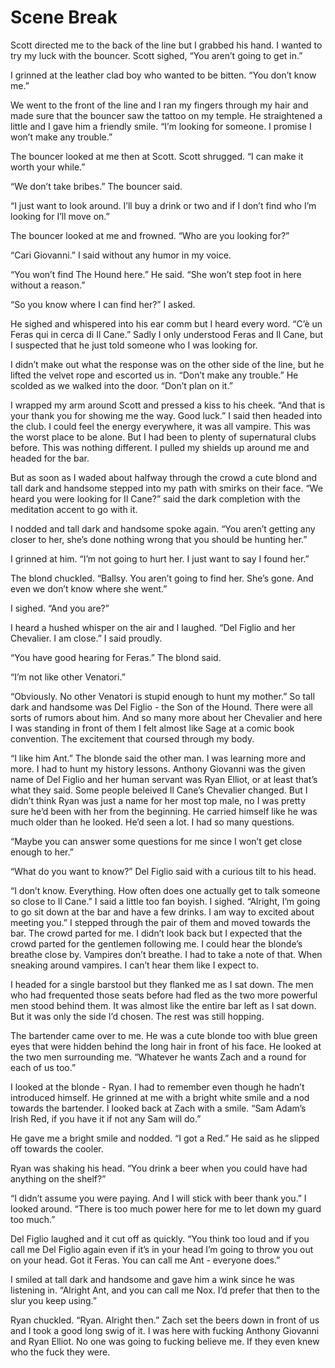 # Scene Break

Scott directed me to the back of the line but I grabbed his hand. I wanted to try my luck with the bouncer. Scott sighed, “You aren’t going to get in.”

I grinned at the leather clad boy who wanted to be bitten. “You don’t know me.”

We went to the front of the line and I ran my fingers through my hair and made sure that the bouncer saw the tattoo on my temple. He straightened a little and I gave him a friendly smile. “I’m looking for someone. I promise I won’t make any trouble.”

The bouncer looked at me then at Scott. Scott shrugged. “I can make it worth your while.”

“We don’t take bribes.” The bouncer said.

“I just want to look around. I’ll buy a drink or two and if I don’t find who I’m looking for I’ll move on.”

The bouncer looked at me and frowned. “Who are you looking for?”

“Cari Giovanni.” I said without any humor in my voice.

“You won’t find The Hound here.” He said. “She won’t step foot in here without a reason.”

“So you know where I can find her?” I asked.

He sighed and whispered into his ear comm but I heard every word. “C’è un Feras qui in cerca di Il Cane.” Sadly I only understood Feras and Il Cane, but I suspected that he just told someone who I was looking for.

I didn’t make out what the response was on the other side of the line, but he lifted the velvet rope and escorted us in. “Don’t make any trouble.” He scolded as we walked into the door. “Don’t plan on it.”

I wrapped my arm around Scott and pressed a kiss to his cheek. “And that is your thank you for showing me the way. Good luck.” I said then headed into the club. I could feel the energy everywhere, it was all vampire. This was the worst place to be alone. But I had been to plenty of supernatural clubs before. This was nothing different. I pulled my shields up around me and headed for the bar.

But as soon as I waded about halfway through the crowd a cute blond and tall dark and handsome stepped into my path with smirks on their face. “We heard you were looking for Il Cane?” said the dark completion with the meditation accent to go with it.

I nodded and tall dark and handsome spoke again. “You aren’t getting any closer to her, she’s done nothing wrong that you should be hunting her.”

I grinned at him. “I’m not going to hurt her. I just want to say I found her.”

The blond chuckled. “Ballsy. You aren’t going to find her. She’s gone. And even we don’t know where she went.”

I sighed. “And you are?”

I heard a hushed whisper on the air and I laughed. “Del Figlio and her Chevalier. I am close.” I said proudly.

“You have good hearing for Feras.” The blond said.

“I’m not like other Venatori.”

“Obviously. No other Venatori is stupid enough to hunt my mother.” So tall dark and handsome was Del Figlio - the Son of the Hound. There were all sorts of rumors about him. And so many more about her Chevalier and here I was standing in front of them I felt almost like Sage at a comic book convention. The excitement that coursed through my body.

“I like him Ant.” The blonde said the other man. I was learning more and more. I had to hunt my history lessons. Anthony Giovanni was the given name of Del Figlio and her human servant was Ryan Elliot, or at least that’s what they said. Some people beleived Il Cane’s Chevalier changed. But I didn’t think Ryan was just a name for her most top male, no I was pretty sure he’d been with her from the beginning. He carried himself like he was much older than he looked. He’d seen a lot. I had so many questions.

“Maybe you can answer some questions for me since I won’t get close enough to her.”

“What do you want to know?” Del Figlio said with a curious tilt to his head.

“I don’t know. Everything. How often does one actually get to talk someone so close to Il Cane.” I said a little too fan boyish. I sighed. “Alright, I’m going to go sit down at the bar and have a few drinks. I am way to excited about meeting you.” I stepped through the pair of them and moved towards the bar. The crowd parted for me. I didn’t look back but I expected that the crowd parted for the gentlemen following me. I could hear the blonde’s breathe close by. Vampires don’t breathe. I had to take a note of that. When sneaking around vampires. I can’t hear them like I expect to.

I headed for a single barstool but they flanked me as I sat down. The men who had frequented those seats before had fled as the two more powerful men stood behind them. It was almost like the entire bar left as I sat down. But it was only the side I’d chosen. The rest was still hopping.

The bartender came over to me. He was a cute blonde too with blue green eyes that were hidden behind the long hair in front of his face. He looked at the two men surrounding me. “Whatever he wants Zach and a round for each of us too.”

I looked at the blonde - Ryan. I had to remember even though he hadn’t introduced himself. He grinned at me with a bright white smile and a nod towards the bartender. I looked back at Zach with a smile. “Sam Adam’s Irish Red, if you have it if not any Sam will do.”

He gave me a bright smile and nodded. “I got a Red.” He said as he slipped off towards the cooler.

Ryan was shaking his head. “You drink a beer when you could have had anything on the shelf?”

“I didn’t assume you were paying. And I will stick with beer thank you.” I looked around. “There is too much power here for me to let down my guard too much.”

Del Figlio laughed and it cut off as quickly. “You think too loud and if you call me Del Figlio again even if it’s in your head I’m going to throw you out on your head. Got it Feras. You can call me Ant - everyone does.”

I smiled at tall dark and handsome and gave him a wink since he was listening in. “Alright Ant, and you can call me Nox. I’d prefer that then to the slur you keep using.”

Ryan chuckled. “Ryan. Alright then.” Zach set the beers down in front of us and I took a good long swig of it. I was here with fucking Anthony Giovanni and Ryan Elliot. No one was going to fucking believe me. If they even knew who the fuck they were.

